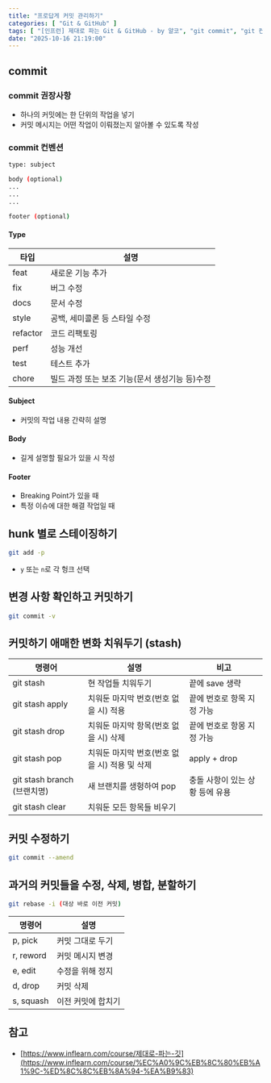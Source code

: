 ```yaml
---
title: "프로답게 커밋 관리하기"
categories: [ "Git & GitHub" ]
tags: [ "[인프런] 제대로 파는 Git & GitHub - by 얄코", "git commit", "git 컨벤션", "git stash", "git rebase" ]
date: "2025-10-16 21:19:00"
---
```


## commit

### commit 권장사항

- 하나의 커밋에는 한 단위의 작업을 넣기
- 커밋 메시지는 어떤 작업이 이뤄졌는지 알아볼 수 있도록 작성

### commit 컨벤션

```bash
type: subject

body (optional)
...
...
...

footer (optional)
```

#### Type

| 타입       | 설명                          |
|----------|-----------------------------|
| feat     | 새로운 기능 추가                   |
| fix      | 버그 수정                       |
| docs     | 문서 수정                       |
| style    | 공백, 세미콜론 등 스타일 수정           |
| refactor | 코드 리팩토링                     |
| perf     | 성능 개선                       |
| test     | 테스트 추가                      |
| chore    | 빌드 과정 또는 보조 기능(문서 생성기능 등)수정 |

#### Subject

- 커밋의 작업 내용 간략히 설명

#### Body

- 길게 설명할 필요가 있을 시 작성

#### Footer

- Breaking Point가 있을 때
- 특정 이슈에 대한 해결 작업일 때

## hunk 별로 스테이징하기

```bash
git add -p
```

- `y` 또는 `n`로 각 헝크 선택

## 변경 사항 확인하고 커밋하기

```bash
git commit -v
```

## 커밋하기 애매한 변화 치워두기 (stash)

| 명령어                     | 설명                          | 비고                 |
|-------------------------|-----------------------------|--------------------|
| git stash               | 현 작업들 치워두기                  | 끝에 save 생략         |
| git stash apply         | 치워둔 마지막 번호(번호 없을 시) 적용      | 끝에 번호로 항목 지정 가능    |
| git stash drop          | 치워둔 마지막 항목(번호 없을 시) 삭제      | 끝에 번호로 항몽 지정 가능    |
| git stash pop           | 치워둔 마지막 번호(번호 없을 시) 적용 및 삭제 | apply + drop       |
| git stash branch (브랜치명) | 새 브랜치를 생헝하여 pop             | 충돌 사항이 있는 상황 등에 유용 |
| git stash clear         | 치워둔 모든 항목들 비우기              |                    |

## 커밋 수정하기

```bash
git commit --amend
```

## 과거의 커밋들을 수정, 삭제, 병합, 분할하기

```bash
git rebase -i (대상 바로 이전 커밋)
```

| 명령어       | 설명         |
|-----------|------------|
| p, pick   | 커밋 그대로 두기  |
| r, reword | 커밋 메시지 변경  |
| e, edit   | 수정을 위해 정지  |
| d, drop   | 커밋 삭제      |
| s, squash | 이전 커밋에 합치기 |

## 참고

- [https://www.inflearn.com/course/제대로-파는-깃](https://www.inflearn.com/course/%EC%A0%9C%EB%8C%80%EB%A1%9C-%ED%8C%8C%EB%8A%94-%EA%B9%83)
